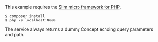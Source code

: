 This example requires the [Slim micro framework for PHP](https://www.slimframework.com/).

    $ composer install
    $ php -S localhost:8000

The service always returns a dummy Concept echoing query parameters and path.
